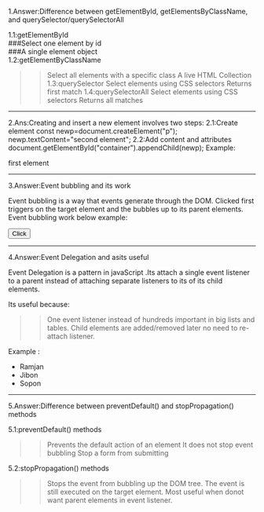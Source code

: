 
1.Answer:Difference between getElementById, getElementsByClassName, and querySelector/querySelectorAll

1.1:getElementById <br>
###Select one element by id <br>
###A single element object<br>
1.2:getElementByClassName 
>>Select all elements with a specific class
>>A live HTML Collection
1.3:querySelector
>>Select elements using CSS selectors
>>Returns first match
1.4:querySelectorAll 
>>Select elements using CSS selectors
>>Returns all matches
---

2.Ans:Creating and insert a new element involves two steps:
2.1:Create element
 const newp=document.createElement("p");
        newp.textContent="second element";
2.2:Add content and attributes
document.getElementById("container").appendChild(newp);
Example:
<!DOCTYPE html>
<html lang="en">
<head>
    <meta charset="UTF-8">
    <meta name="viewport" content="width=device-width, initial-scale=1.0">
    <title>create and insert element</title>
</head>
<body>
    <div id="container">
        <p>first element</p>
    </div>
    <script>
        //create
        const newp=document.createElement("p");
        newp.textContent="second element";
        //insert
        document.getElementById("container").appendChild(newp);
    </script>
</body>
</html>

---
3.Answer:Event bubbling and its work

Event bubbling is a way that events generate through the DOM.
Clicked first triggers on the target element and the bubbles up to its parent elements.
Event bubbling work below example:
<!DOCTYPE html>
<html lang="en">
<head>
    <meta charset="UTF-8">
    <meta name="viewport" content="width=device-width, initial-scale=1.0">
    <title>Bubbling</title>
</head>
<body>
    <div class="parent">
        <button class="child">Click</button>
    </div>
    <script>
        document.getElementById("child").addEventListener("click",function(){
            alert("button clicked");
        });
        document.getElementById("parent").addEventListener("click",function(){
            alert("parent clicked");
        });
    </script>
</body>
</html>  

---
4.Answer:Event Delegation and asits useful

Event Delegation is a pattern in javaScript .Its attach a single event listener to a parent instead of attaching separate listeners to its of its child elements.

Its useful because:
>>One event listener instead of hundreds
>>important in big lists and tables.
>>Child elements are added/removed later no need to re-attach listener.

Example :
<!DOCTYPE html>
<html lang="en">
<head>
    <meta charset="UTF-8">
    <meta name="viewport" content="width=device-width, initial-scale=1.0">
    <title>Event Delegation</title>
</head>
<body>
    <ul id="unorder">
        <li>Ramjan</li>
        <li>Jibon</li>
        <li>Sopon</li>
    </ul>
    <script>
        const unorder=document.getElementById("unorder");
        //Event Delegation
        unorder.addEventListener("click",function(e){
            if(e.target.tagName==="LI"){
                alert(e.target.textContent+" clicked");
            }
        });
    </script>
</body>
</html>

---
5.Answer:Difference between preventDefault() and stopPropagation() methods

5.1:preventDefault() methods
>>Prevents the default action of an element
>>It does not stop event bubbling
>>Stop a form from submitting

5.2:stopPropagation() methods
>>Stops the event from bubbling up the DOM tree.
>>The event is still executed on the target element.
>>Most useful when donot want parent elements in event listener.
